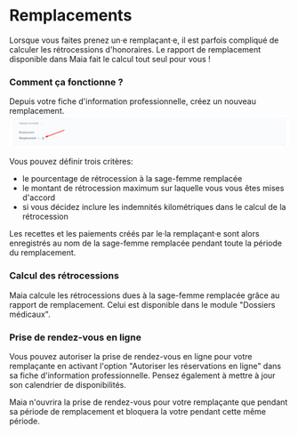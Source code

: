 # Remplacements

Lorsque vous faites prenez un·e remplaçant·e, il est parfois compliqué de calculer les rétrocessions d'honoraires.
Le rapport de remplacement disponible dans Maia fait le calcul tout seul pour vous !


### Comment ça fonctionne ?

Depuis votre fiche d'information professionnelle, créez un nouveau remplacement.
![Nouveau remplacements](/content/maia/replacement/new_replacement.png)

Vous pouvez définir trois critères:

- le pourcentage de rétrocession à la sage-femme remplacée
- le montant de rétrocession maximum sur laquelle vous vous êtes mises d'accord
- si vous décidez inclure les indemnités kilométriques dans le calcul de la rétrocession

Les recettes et les paiements créés par le·la remplaçant·e sont alors enregistrés au nom de la sage-femme remplacée pendant toute la période du remplacement.

### Calcul des rétrocessions

Maia calcule les rétrocessions dues à la sage-femme remplacée grâce au rapport de remplacement.
Celui est disponible dans le module "Dossiers médicaux".

### Prise de rendez-vous en ligne

Vous pouvez autoriser la prise de rendez-vous en ligne pour votre remplaçante en activant l'option "Autoriser les réservations en ligne" dans sa fiche d'information professionnelle.
Pensez également à mettre à jour son calendrier de disponibilités.

Maia n'ouvrira la prise de rendez-vous pour votre remplaçante que pendant sa période de remplacement et bloquera la votre pendant cette même période.
